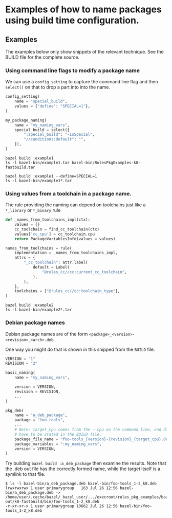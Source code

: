 # Examples of how to name packages using build time configuration.

## Examples

The examples below only show snippets of the relevant technique.
See the BUILD file for the complete source.

### Using command line flags to modify a package name

We can use a `config_setting` to capture the command line flag and then
`select()` on that to drop a part into into the name.

```python
config_setting(
    name = "special_build",
    values = {"define": "SPECIAL=1"},
)

my_package_naming(
    name = "my_naming_vars",
    special_build = select({
        ":special_build": "-IsSpecial",
        "//conditions:default": "",
    }),
)
```

```shell
bazel build :example1
ls -l bazel-bin/example1.tar bazel-bin/RulesPkgExamples-k8-fastbuild.tar
```

```shell
bazel build :example1 --define=SPECIAL=1
ls -l bazel-bin/example1*.tar
```

### Using values from a toolchain in a package name.

The rule providing the naming can depend on toolchains just like a `*_library`
or `*_binary` rule

```python
def _names_from_toolchains_impl(ctx):
    values = {}
    cc_toolchain = find_cc_toolchain(ctx)
    values['cc_cpu'] = cc_toolchain.cpu
    return PackageVariablesInfo(values = values)

names_from_toolchains = rule(
    implementation = _names_from_toolchains_impl,
    attrs = {
        "_cc_toolchain": attr.label(
            default = Label(
                "@rules_cc//cc:current_cc_toolchain",
            ),
        ),
    },
    toolchains = ["@rules_cc//cc:toolchain_type"],
)
```

```shell
bazel build :example2
ls -l bazel-bin/example2*.tar
```

### Debian package names

Debian package names are of the form `<package>_<version>-<revision>_<arch>.deb`.

One way you might do that is shown in this snipped from the `BUILD` file.

```python
VERSION = "1"
REVISION = "2"

basic_naming(
    name = "my_naming_vars",

    version = VERSION,
    revision = REVISION,
    ...
)

pkg_deb(
    name = "a_deb_package",
    package = "foo-tools",
    ...
    # Note: target_cpu comes from the --cpu on the command line, and does not
    # have to be stated in the BUILD file.
    package_file_name = "foo-tools_{version}-{revision}_{target_cpu}.deb",
    package_variables = ":my_naming_vars",
    version = VERSION,
)
```

Try building `bazel build :a_deb_package` then examine the results. Note that
the .deb out file has the correctly formed name, while the target itself is
a symlink to that file.

```console
$ ls -l bazel-bin/a_deb_package.deb bazel-bin/foo-tools_1-2_k8.deb
lrwxrwxrwx 1 user primarygroup   163 Jul 26 12:56 bazel-bin/a_deb_package.deb -> /home/user/.cache/bazel/_bazel_user/.../execroot/rules_pkg_examples/bazel-out/k8-fastbuild/bin/foo-tools_1-2_k8.deb
-r-xr-xr-x 1 user primarygroup 10662 Jul 26 12:56 bazel-bin/foo-tools_1-2_k8.deb
```
